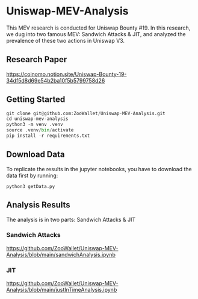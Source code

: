 # Uniswap-MEV-Analysis
This MEV research is conducted for Uniswap Bounty #19. In this research, we dug into two famous MEV: Sandwich Attacks & JIT, and analyzed the prevalence of these two actions in Uniswap V3. <br>
## Research Paper
https://coinomo.notion.site/Uniswap-Bounty-19-34df5d8d69e54b2ba10f5b5799758d26
## Getting Started 
```python
git clone git@github.com:ZooWallet/Uniswap-MEV-Analysis.git
cd uniswap-mev-analysis
python3 -m venv .venv
source .venv/bin/activate
pip install -r requirements.txt
```
## Download Data
To replicate the results in the jupyter notebooks, you have to download the data first by running:
```
python3 getData.py
```
## Analysis Results 
The analysis is in two parts: Sandwich Attacks & JIT

### Sandwich Attacks
https://github.com/ZooWallet/Uniswap-MEV-Analysis/blob/main/sandwichAnalysis.ipynb
### JIT
https://github.com/ZooWallet/Uniswap-MEV-Analysis/blob/main/justInTimeAnalysis.ipynb
